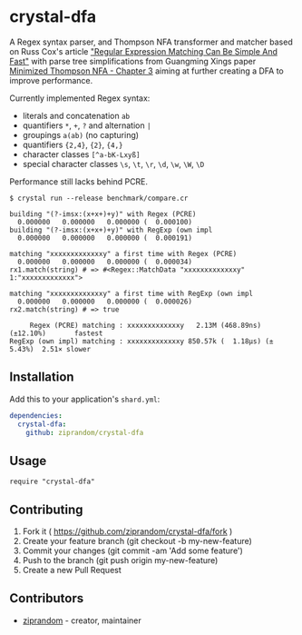 # crystal-dfa

A Regex syntax parser, and Thompson NFA transformer and matcher based on Russ Cox's article ["Regular Expression Matching Can Be Simple And Fast"](https://swtch.com/~rsc/regexp/regexp1.html) with parse tree simplifications from Guangming Xings paper [Minimized Thompson NFA - Chapter 3](http://people.wku.edu/guangming.xing/thompsonnfa.pdf) aiming at further creating a DFA to improve performance.

Currently implemented Regex syntax:

* literals and concatenation `ab`
* quantifiers `*`, `+`, `?` and alternation `|`
* groupings `a(ab)` (no capturing)
* quantifiers `{2,4}`, `{2}`, `{4,}`
* character classes `[^a-bK-Lxyß]`
* special character classes `\s`, `\t`, `\r`, `\d`, `\w`, `\W`, `\D`

Performance still lacks behind PCRE.

```
$ crystal run --release benchmark/compare.cr

building "(?-imsx:(x+x+)+y)" with Regex (PCRE)
  0.000000   0.000000   0.000000 (  0.000100)
building "(?-imsx:(x+x+)+y)" with RegExp (own impl
  0.000000   0.000000   0.000000 (  0.000191)

matching "xxxxxxxxxxxxxy" a first time with Regex (PCRE)
  0.000000   0.000000   0.000000 (  0.000034)
rx1.match(string) # => #<Regex::MatchData "xxxxxxxxxxxxxy" 1:"xxxxxxxxxxxxx">

matching "xxxxxxxxxxxxxy" a first time with RegExp (own impl
  0.000000   0.000000   0.000000 (  0.000026)
rx2.match(string) # => true

     Regex (PCRE) matching : xxxxxxxxxxxxxy   2.13M (468.89ns) (±12.10%)       fastest
RegExp (own impl) matching : xxxxxxxxxxxxxy 850.57k (  1.18µs) (± 5.43%)  2.51× slower
```

## Installation

Add this to your application's `shard.yml`:

```yaml
dependencies:
  crystal-dfa:
    github: ziprandom/crystal-dfa
```

## Usage

```crystal
require "crystal-dfa"
```

## Contributing

1. Fork it ( https://github.com/ziprandom/crystal-dfa/fork )
2. Create your feature branch (git checkout -b my-new-feature)
3. Commit your changes (git commit -am 'Add some feature')
4. Push to the branch (git push origin my-new-feature)
5. Create a new Pull Request

## Contributors

- [ziprandom](https://github.com/ziprandom)  - creator, maintainer
